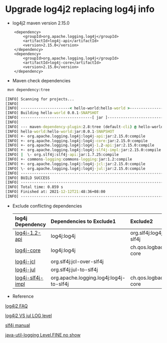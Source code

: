 # Upgrade log4j2 replacing log4j info

 + log4j2 maven version 2.15.0

````maven
	<dependency>
		<groupId>org.apache.logging.log4j</groupId>
		<artifactId>log4j-api</artifactId>
		<version>2.15.0</version>			
	</dependency>
	<dependency>
		<groupId>org.apache.logging.log4j</groupId>
		<artifactId>log4j-core</artifactId>
		<version>2.15.0</version>
	</dependency>	
````

 + Maven check dependencies

````cmd
 mvn dependency:tree
 
[INFO] Scanning for projects...
[INFO] 
[INFO] ----------------------< hello-world:hello-world >-----------------------
[INFO] Building hello-world 0.0.1-SNAPSHOT
[INFO] --------------------------------[ jar ]---------------------------------
[INFO] 
[INFO] --- maven-dependency-plugin:2.8:tree (default-cli) @ hello-world ---
[INFO] hello-world:hello-world:jar:0.0.1-SNAPSHOT
[INFO] +- org.apache.logging.log4j:log4j-api:jar:2.15.0:compile
[INFO] +- org.apache.logging.log4j:log4j-core:jar:2.15.0:compile
[INFO] +- org.apache.logging.log4j:log4j-1.2-api:jar:2.15.0:compile
[INFO] +- org.apache.logging.log4j:log4j-slf4j-impl:jar:2.15.0:compile
[INFO] |  \- org.slf4j:slf4j-api:jar:1.7.25:compile
[INFO] +- commons-logging:commons-logging:jar:1.2:compile
[INFO] +- org.apache.logging.log4j:log4j-jcl:jar:2.15.0:compile
[INFO] \- org.apache.logging.log4j:log4j-jul:jar:2.15.0:compile
[INFO] ------------------------------------------------------------------------
[INFO] BUILD SUCCESS
[INFO] ------------------------------------------------------------------------
[INFO] Total time: 0.859 s
[INFO] Finished at: 2021-12-12T21:48:36+08:00
[INFO] ------------------------------------------------------------------------
````

 + Exclude conflicting dependencies

	| log4j Dependency | Dependencies to Exclude1 | Exclude2 | Exclude3 |
	| :--- | :--- | :--- | :--- |
	| [log4j-1.2-api](log4j-1.2-api) | log4j:log4j | org.slf4j:log4j-over-slf4j ||
	| [log4j-core](log4j-core) | log4j:log4j | ch.qos.logback:logback-core | org.apache.logging.log4j:log4j-to-slf4j |
	| [log4j-jcl](log4j-jcl) | org.slf4j:jcl-over-slf4j |||
	| [log4j-jul](log4j-jul) | org.slf4j:jul-to-slf4j |||
	| [log4j-slf4j-impl](log4j-slf4j-impl) | org.apache.logging.log4j:log4j-to-slf4j| ch.qos.logback:logback-core ||

 + Reference

[log4j2 FAQ](https://logging.apache.org/log4j/2.x/faq.html)

[log4j2 VS jul LOG level](https://logging.apache.org/log4j/2.x/log4j-jul/index.html)
	
[slf4j manual](http://www.slf4j.org/manual.html)

[java-util-logging Level.FINE no show](https://stackoverflow.com/questions/6315699/why-are-the-level-fine-logging-messages-not-showing)
	
	